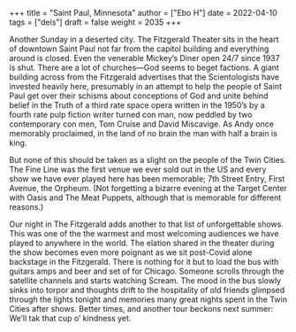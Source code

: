 +++
title = "Saint Paul, Minnesota"
author = ["Ebo H"]
date = 2022-04-10
tags = ["dels"]
draft = false
weight = 2035
+++

Another Sunday in a deserted city. The Fitzgerald Theater sits in the heart of downtown Saint Paul not far from the capitol building and everything around is closed. Even the venerable Mickey’s Diner open 24/7 since 1937 is shut. There are a lot of churches—God seems to beget factions. A giant building across from the Fitzgerald advertises that the Scientologists have invested heavily here, presumably in an attempt to help the people of Saint Paul get over their schisms about conceptions of God and unite behind belief in the Truth of a third rate space opera written in the 1950’s by a fourth rate pulp fiction writer turned con man, now peddled by two contemporary con men, Tom Cruise and David Miscavige. As Andy once memorably proclaimed, in the land of no brain the man with half a brain is king.

But none of this should be taken as a slight on the people of the Twin Cities. The Fine Line was the first venue we ever sold out in the US and every show we have ever played here has been memorable; 7th Street Entry, First Avenue, the Orpheum. (Not forgetting a bizarre evening at the Target Center with Oasis and The Meat Puppets, although that is memorable for different reasons.)

Our night in The Fitzgerald adds another to that list of unforgettable shows. This was one of the the warmest and most welcoming audiences we have played to anywhere in the world. The elation shared in the theater during the show becomes even more poignant as we sit post-Covid alone backstage in the Fitzgerald. There is nothing for it but to load the bus with guitars amps and beer and set of for Chicago. Someone scrolls through the satellite channels and starts watching Scream. The mood in the bus slowly sinks into torpor and thoughts drift to the hospitality of old friends glimpsed through the lights tonight and memories many great nights spent in the Twin Cities after shows. Better times, and another tour beckons next summer: We’ll tak that cup o’ kindness yet.
